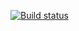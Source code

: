 [![Build status](https://ci.appveyor.com/api/projects/status/f7768o8cjrgm1d9h?svg=true)](https://ci.appveyor.com/project/PershikovAlex/unit4-2)
